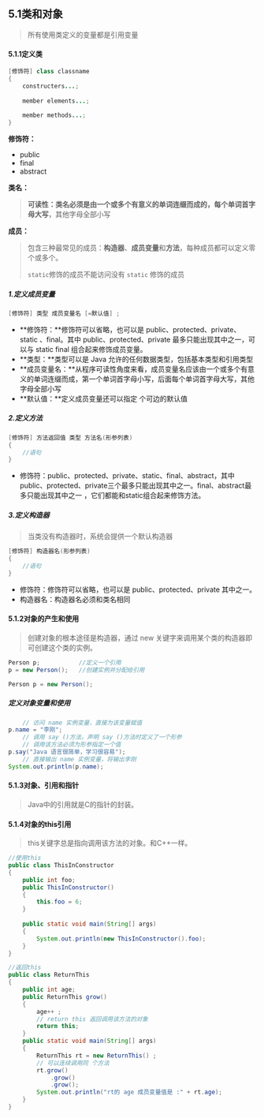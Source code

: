 ## 5.1类和对象

> 所有使用类定义的变量都是引用变量

#### 5.1.1定义类

```java
[修饰符] class classname
{
    constructers...;
    
    member elements...;
    
    member methods...;
}
```

**修饰符：**

* public
* final
* abstract

**类名：**

> **可读性：**类名必须是由一个或多个有意义的单词连缀而成的，每个单词**首字母大写**，其他字母全部小写

**成员：**

>包含三种最常见的成员：**构造器**、**成员变量**和**方法**，每种成员都可以定义零个或多个。
>
>`static`修饰的成员不能访问没有 `static` 修饰的成员

##### 1.定义成员变量

```java
[修饰符] 类型 成员变量名 [=默认值] ;
```

* **修饰符：**修饰符可以省略，也可以是 public、protected、private、static 、final。其中 public、protected、private 最多只能出现其中之一，可以与 static final 组合起来修饰成员变量。
* **类型：**类型可以是 Java 允许的任何数据类型，包括基本类型和引用类型
* **成员变量名：**从程序可读性角度来看，成员变量名应该由一个或多个有意义的单词连缀而成，第一个单词首字母小写，后面每个单词首字母大写，其他字母全部小写
* **默认值：**定义成员变量还可以指定 个可边的默认值

##### 2.定义方法

```java
[修饰符] 方法返回值 类型 方法名(形参列表)
{
    //语句
}
```

* 修饰符：public、protected、private、static、final、abstract，其中 public、protected、private三个最多只能出现其中之一。final、abstract最多只能出现其中之一 ，它们都能和static组合起来修饰方法。

##### 3.定义构造器

> 当类没有构造器时，系统会提供一个默认构造器

```java
[修饰符] 构造器名(形参列表)
{
    //语句
}
```

* 修饰符：修饰符可以省略，也可以是 public、protected、private 其中之一。
* 构造器名：构造器名必须和类名相同

#### 5.1.2对象的产生和使用

> 创建对象的根本途径是构造器，通过 new 关键字来调用某个类的构造器即可创建这个类的实例。

```java
Person p;			//定义一个引用
p = new Person();	//创建实例并分配给引用

Person p = new Person();
```

##### 定义对象变量和使用

```java
	// 访问 name 实例变量，直接为该变量赋值
p.name = "李刚";
	// 调用 say ()方法，声明 say ()方法时定义了一个形参
	// 调用该方法必须为形参指定一个值
p.say("Java 语言很简单，学习很容易"); 
	// 直接输出 name 实例变量，将输出李刚
System.out.println(p.name);
```

#### 5.1.3对象、引用和指针

> Java中的引用就是C的指针的封装。

#### 5.1.4对象的this引用

> this关键字总是指向调用该方法的对象。和C++一样。

```java
//使用this
public class ThisInConstructor
{
    public int foo;
    public ThisInConstructor()
    {
        this.foo = 6;
    }
    
    public static void main(String[] args)
    {
        System.out.println(new ThisInConstructor().foo);
    }
}

//返回this
public class ReturnThis
{
    public int age;
	public ReturnThis grow() 
    {
        age++ ; 
        // return this 返回调用该方法的对象
        return this;
    }
    public static void main(String[] args) 
    {
        ReturnThis rt = new ReturnThis() ; 
        // 可以连续调用同 个方法
        rt.grow() 
            .grow() 
            .grow(); 
        System.out.println("rt的 age 成员变量值是 :" + rt.age);
    }
}
```